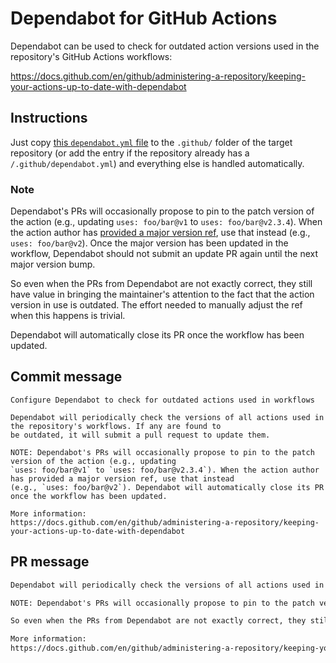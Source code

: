 # Dependabot for GitHub Actions

Dependabot can be used to check for outdated action versions used in the repository's GitHub Actions workflows:

https://docs.github.com/en/github/administering-a-repository/keeping-your-actions-up-to-date-with-dependabot

## Instructions

Just copy [this `dependabot.yml` file](https://github.com/arduino/tooling-project-assets/blob/main/workflow-templates/assets/dependabot/dependabot.yml) to the `.github/` folder of the target repository (or add the entry if the repository already has a `/.github/dependabot.yml`) and everything else is handled automatically.

### Note

Dependabot's PRs will occasionally propose to pin to the patch version of the action (e.g., updating `uses: foo/bar@v1` to `uses: foo/bar@v2.3.4`). When the action author has [provided a major version ref](https://docs.github.com/en/actions/creating-actions/about-actions#using-release-management-for-actions), use that instead (e.g., `uses: foo/bar@v2`). Once the major version has been updated in the workflow, Dependabot should not submit an update PR again until the next major version bump.

So even when the PRs from Dependabot are not exactly correct, they still have value in bringing the maintainer's attention to the fact that the action version in use is outdated. The effort needed to manually adjust the ref when this happens is trivial.

Dependabot will automatically close its PR once the workflow has been updated.

## Commit message

```
Configure Dependabot to check for outdated actions used in workflows

Dependabot will periodically check the versions of all actions used in the repository's workflows. If any are found to
be outdated, it will submit a pull request to update them.

NOTE: Dependabot's PRs will occasionally propose to pin to the patch version of the action (e.g., updating
`uses: foo/bar@v1` to `uses: foo/bar@v2.3.4`). When the action author has provided a major version ref, use that instead
(e.g., `uses: foo/bar@v2`). Dependabot will automatically close its PR once the workflow has been updated.

More information:
https://docs.github.com/en/github/administering-a-repository/keeping-your-actions-up-to-date-with-dependabot
```

## PR message

```Markdown
Dependabot will periodically check the versions of all actions used in the repository's workflows. If any are found to be outdated, it will submit a pull request to update them.

NOTE: Dependabot's PRs will occasionally propose to pin to the patch version of the action (e.g., updating `uses: foo/bar@v1` to `uses: foo/bar@v2.3.4`). When the action author has [provided a major version ref](https://docs.github.com/en/actions/creating-actions/about-actions#using-release-management-for-actions), use that instead (e.g., `uses: foo/bar@v2`). Once the major version has been updated in the workflow, Dependabot should not submit an update PR again until the next major version bump.

So even when the PRs from Dependabot are not exactly correct, they still have value in bringing the maintainer's attention to the fact that the action version in use is outdated. Dependabot will automatically close its PR once the workflow has been updated.

More information:
https://docs.github.com/en/github/administering-a-repository/keeping-your-actions-up-to-date-with-dependabot
```
